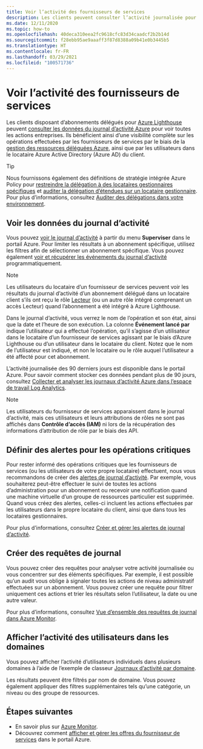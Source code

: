 ```yaml
---
title: Voir l’activité des fournisseurs de services
description: Les clients peuvent consulter l’activité journalisée pour voir les actions effectuées par les fournisseurs de services par le biais de la gestion des ressources déléguées Azure.
ms.date: 12/11/2020
ms.topic: how-to
ms.openlocfilehash: 40deca310eea2fc9618cfc83d34caadcf2b2b14d
ms.sourcegitcommit: f28ebb95ae9aaaff3f87d8388a09b41e0b3445b5
ms.translationtype: HT
ms.contentlocale: fr-FR
ms.lasthandoff: 03/29/2021
ms.locfileid: "100571736"
---
```

# <a name="view-service-provider-activity"></a>Voir l’activité des fournisseurs de services

Les clients disposant d’abonnements délégués pour [Azure Lighthouse](../overview.md) peuvent [consulter les données du journal d’activité Azure](../../azure-monitor/essentials/platform-logs-overview.md) pour voir toutes les actions entreprises. Ils bénéficient ainsi d’une visibilité complète sur les opérations effectuées par les fournisseurs de services par le biais de la [gestion des ressources déléguées Azure](../concepts/azure-delegated-resource-management.md), ainsi que par les utilisateurs dans le locataire Azure Active Directory (Azure AD) du client.

> [!TIP]
> Nous fournissons également des définitions de stratégie intégrée Azure Policy pour [restreindre la délégation à des locataires gestionnaires spécifiques](https://github.com/Azure/azure-policy/blob/master/built-in-policies/policyDefinitions/Lighthouse/AllowCertainManagingTenantIds_Deny.json) et [auditer la délégation d’étendues sur un locataire gestionnaire](https://github.com/Azure/azure-policy/blob/master/built-in-policies/policyDefinitions/Lighthouse/Lighthouse_Delegations_Audit.json). Pour plus d’informations, consultez [Auditer des délégations dans votre environnement](view-manage-service-providers.md#audit-delegations-in-your-environment).

## <a name="view-activity-log-data"></a>Voir les données du journal d’activité

Vous pouvez [voir le journal d’activité](../../azure-monitor/essentials/activity-log.md#view-the-activity-log) à partir du menu **Superviser** dans le portail Azure. Pour limiter les résultats à un abonnement spécifique, utilisez les filtres afin de sélectionner un abonnement spécifique. Vous pouvez également [voir et récupérer les événements du journal d’activité](../../azure-monitor/essentials/activity-log.md#view-the-activity-log) programmatiquement.

> [!NOTE]
> Les utilisateurs du locataire d’un fournisseur de services peuvent voir les résultats du journal d’activité d’un abonnement délégué dans un locataire client s’ils ont reçu le rôle [Lecteur](../../role-based-access-control/built-in-roles.md#reader) (ou un autre rôle intégré comprenant un accès Lecteur) quand l’abonnement a été intégré à Azure Lighthouse.

Dans le journal d’activité, vous verrez le nom de l’opération et son état, ainsi que la date et l’heure de son exécution. La colonne **Événement lancé par** indique l’utilisateur qui a effectué l’opération, qu’il s’agisse d’un utilisateur dans le locataire d’un fournisseur de services agissant par le biais d’Azure Lighthouse ou d’un utilisateur dans le locataire du client. Notez que le nom de l’utilisateur est indiqué, et non le locataire ou le rôle auquel l’utilisateur a été affecté pour cet abonnement.

L’activité journalisée des 90 derniers jours est disponible dans le portail Azure. Pour savoir comment stocker ces données pendant plus de 90 jours, consultez [Collecter et analyser les journaux d’activité Azure dans l’espace de travail Log Analytics](../../azure-monitor/essentials/activity-log.md).

> [!NOTE]
> Les utilisateurs du fournisseur de services apparaissent dans le journal d’activité, mais ces utilisateurs et leurs attributions de rôles ne sont pas affichés dans **Contrôle d’accès (IAM)** ni lors de la récupération des informations d’attribution de rôle par le biais des API.

## <a name="set-alerts-for-critical-operations"></a>Définir des alertes pour les opérations critiques

Pour rester informé des opérations critiques que les fournisseurs de services (ou les utilisateurs de votre propre locataire) effectuent, nous vous recommandons de créer des [alertes de journal d’activité](../../azure-monitor/alerts/activity-log-alerts.md). Par exemple, vous souhaiterez peut-être effectuer le suivi de toutes les actions d’administration pour un abonnement ou recevoir une notification quand une machine virtuelle d’un groupe de ressources particulier est supprimée. Quand vous créez des alertes, celles-ci incluent les actions effectuées par les utilisateurs dans le propre locataire du client, ainsi que dans tous les locataires gestionnaires.

Pour plus d’informations, consultez [Créer et gérer les alertes de journal d’activité](../../azure-monitor/alerts/alerts-activity-log.md).

## <a name="create-log-queries"></a>Créer des requêtes de journal

Vous pouvez créer des requêtes pour analyser votre activité journalisée ou vous concentrer sur des éléments spécifiques. Par exemple, il est possible qu’un audit vous oblige à signaler toutes les actions de niveau administratif effectuées sur un abonnement. Vous pouvez créer une requête pour filtrer uniquement ces actions et trier les résultats selon l’utilisateur, la date ou une autre valeur.

Pour plus d’informations, consultez [Vue d’ensemble des requêtes de journal dans Azure Monitor](../../azure-monitor/logs/log-query-overview.md).

## <a name="view-user-activity-across-domains"></a>Afficher l’activité des utilisateurs dans les domaines

Vous pouvez afficher l’activité d’utilisateurs individuels dans plusieurs domaines à l’aide de l’exemple de classeur [Journaux d’activité par domaine](https://github.com/Azure/Azure-Lighthouse-samples/tree/master/templates/workbook-activitylogs-by-domain).

Les résultats peuvent être filtrés par nom de domaine. Vous pouvez également appliquer des filtres supplémentaires tels qu’une catégorie, un niveau ou des groupe de ressources.

## <a name="next-steps"></a>Étapes suivantes

- En savoir plus sur [Azure Monitor](../../azure-monitor/index.yml).
- Découvrez comment [afficher et gérer les offres du fournisseur de services](view-manage-service-providers.md) dans le portail Azure.
